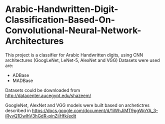 # Arabic-Handwritten-Digit-Classification-Based-On-Convolutional-Neural-Network-Architectures
This project is a classifier for Arabic Handwritten digits, using CNN architectures (GoogLeNet, LeNet-5, AlexNet and VGG) 
Datasets were used are:
* ADBase 
* MADBase


Datasets could be downloaded from http://datacenter.aucegypt.edu/shazeem/


GoogleNet, AlexNet and VGG models were built based on archetictres described in https://docs.google.com/document/d/1iWhJiMT9pgWqYA_3-iRyvQ1DwlhV3hGdR-pinZiiHfk/edit
